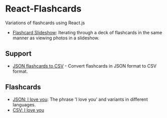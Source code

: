 # React-Flashcards
Variations of flashcards using React.js

- [Flashcard Slideshow](https://github.com/jonfernq/React-Flashcards/tree/main/FlashcardSlideshow): Iterating through a deck of flashcards in the same manner as viewing photos in a slideshow.  

## Support
- [JSON flashcards to CSV](https://github.com/jonfernq/React-Flashcards/blob/main/json2csv.py) - Convert flashcards in JSON format to CSV format.   

## Flashcards
- [JSON: I love you](https://github.com/jonfernq/React-Flashcards/blob/main/iloveyou.json): The phrase 'I love you' and variants in different languages. 
- [CSV: I love you](https://github.com/jonfernq/React-Flashcards/blob/main/iloveyou.csv)
